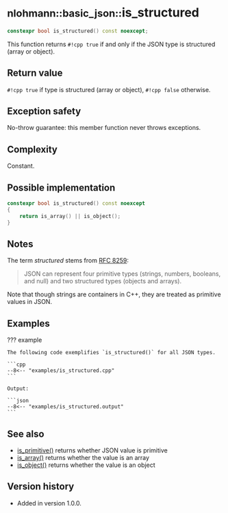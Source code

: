 # <small>nlohmann::basic_json::</small>is_structured

```cpp
constexpr bool is_structured() const noexcept;
```

This function returns `#!cpp true` if and only if the JSON type is structured (array or object).
    
## Return value

`#!cpp true` if type is structured (array or object), `#!cpp false` otherwise.

## Exception safety

No-throw guarantee: this member function never throws exceptions.

## Complexity

Constant.

## Possible implementation

```cpp
constexpr bool is_structured() const noexcept
{
    return is_array() || is_object();
}
```

## Notes

The term *structured* stems from [RFC 8259](https://tools.ietf.org/html/rfc8259):

> JSON can represent four primitive types (strings, numbers, booleans, and null) and two structured types (objects and
> arrays).

Note that though strings are containers in C++, they are treated as primitive values in JSON.

## Examples

??? example

    The following code exemplifies `is_structured()` for all JSON types.
    
    ```cpp
    --8<-- "examples/is_structured.cpp"
    ```
    
    Output:
    
    ```json
    --8<-- "examples/is_structured.output"
    ```

## See also

- [is_primitive()](is_primitive.md) returns whether JSON value is primitive
- [is_array()](is_array.md) returns whether the value is an array
- [is_object()](is_object.md) returns whether the value is an object

## Version history

- Added in version 1.0.0.
